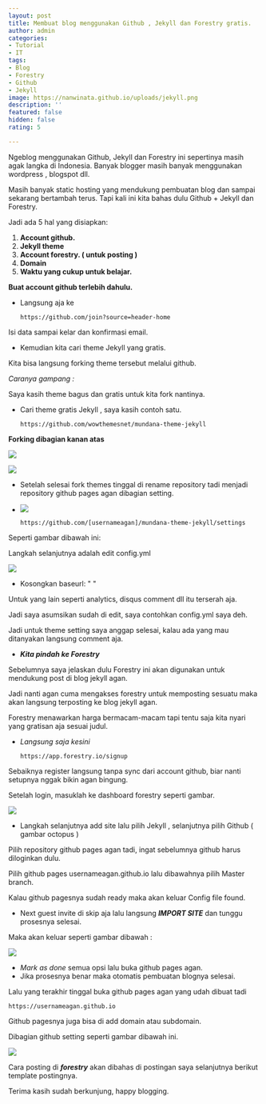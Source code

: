 ```yaml
---
layout: post
title: Membuat blog menggunakan Github , Jekyll dan Forestry gratis.
author: admin
categories:
- Tutorial
- IT
tags:
- Blog
- Forestry
- Github
- Jekyll
image: https://nanwinata.github.io/uploads/jekyll.png
description: ''
featured: false
hidden: false
rating: 5

---
```

Ngeblog menggunakan Github, Jekyll dan Forestry ini sepertinya masih agak langka di Indonesia. Banyak blogger masih banyak menggunakan wordpress , blogspot dll.

Masih banyak static hosting yang mendukung pembuatan blog dan sampai sekarang bertambah terus. Tapi kali ini kita bahas dulu Github + Jekyll dan Forestry.

Jadi ada 5 hal yang  disiapkan:

1. **Account github.**
2. **Jekyll theme**
3. **Account forestry. ( untuk posting )**
4. **Domain**
5. **Waktu yang cukup untuk belajar.**

**Buat account github terlebih dahulu.**

* Langsung aja ke 

      https://github.com/join?source=header-home

Isi data sampai kelar dan konfirmasi email.

* Kemudian kita cari theme Jekyll yang gratis.

Kita bisa langsung forking theme tersebut melalui github.

_Caranya gampang :_

Saya kasih theme bagus dan gratis untuk kita fork nantinya.

* Cari theme gratis Jekyll , saya kasih contoh satu.

      https://github.com/wowthemesnet/mundana-theme-jekyll

**Forking dibagian kanan atas**

![](https://nanwinata.github.io/uploads/forking.png)

![](https://nanwinata.github.io/uploads/prosesfork.png)

* Setelah selesai fork themes tinggal di rename repository tadi menjadi repository github pages agan dibagian setting.
* ![](https://nanwinata.github.io/uploads/githubpages.png)

      https://github.com/[usernameagan]/mundana-theme-jekyll/settings 

Seperti gambar dibawah ini:

Langkah selanjutnya adalah edit config.yml

![](https://nanwinata.github.io/uploads/config.png)

* Kosongkan baseurl: " "

Untuk yang lain seperti analytics, disqus comment dll itu terserah aja.

Jadi saya asumsikan sudah di edit, saya contohkan config.yml saya deh.

Jadi untuk theme setting saya anggap selesai, kalau ada  yang mau ditanyakan langsung comment aja.

* **_Kita pindah ke Forestry_**

Sebelumnya saya jelaskan dulu Forestry ini akan digunakan untuk mendukung post di blog jekyll agan.

Jadi nanti agan cuma mengakses forestry untuk memposting sesuatu maka akan langsung terposting ke blog jekyll agan.

Forestry menawarkan harga bermacam-macam tapi tentu saja kita nyari yang gratisan aja sesuai judul.

* _Langsung saja kesini_ 

      https://app.forestry.io/signup

Sebaiknya register langsung tanpa sync dari account github, biar nanti setupnya nggak bikin agan bingung.

Setelah login, masuklah ke dashboard forestry seperti gambar.

![](https://nanwinata.github.io/uploads/addsite.png)

* Langkah selanjutnya add site lalu pilih Jekyll , selanjutnya pilih Github ( gambar octopus )

Pilih repository github pages agan tadi, ingat sebelumnya github harus diloginkan dulu.

Pilih github pages usernameagan.github.io lalu dibawahnya pilih Master branch.

Kalau github pagesnya sudah ready maka akan keluar Config file found.

* Next guest invite di skip aja lalu langsung **_IMPORT SITE_** dan tunggu prosesnya selesai.

Maka akan keluar seperti gambar dibawah :

![](https://nanwinata.github.io/uploads/configfound.png)

* _Mark as done_ semua opsi lalu buka github pages agan.
* Jika prosesnya benar maka otomatis pembuatan blognya selesai.

Lalu yang terakhir tinggal buka github pages agan yang udah dibuat tadi 

    https://usernameagan.github.io

Github pagesnya juga bisa di add domain atau subdomain.

Dibagian github setting seperti gambar dibawah ini.

![](https://nanwinata.github.io/uploads/adddomain.png)

Cara posting di **_forestry_** akan dibahas di postingan saya selanjutnya berikut template postingnya.

Terima kasih sudah berkunjung, happy blogging.